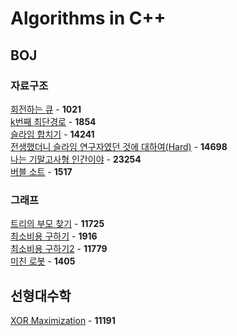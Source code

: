 # Algorithms in C++

## BOJ
### 자료구조
[회전하는 큐](https://github.com/wayandway/algorithms-cpp/blob/master/Data-Structures/1021.cpp) - **1021** <br>
[k번째 최단경로](https://github.com/wayandway/algorithms-cpp/blob/master/Data-Structures/1854.cpp) - **1854** <br>
[슬라임 합치기](https://github.com/wayandway/algorithms-cpp/blob/master/Data-Structures/14241.cpp) - **14241** <br>
[전생했더니 슬라임 연구자였던 것에 대하여(Hard)](https://github.com/wayandway/algorithms-cpp/blob/master/Data-Structures/14698.cpp) - **14698** <br>
[나는 기말고사형 인간이야](https://github.com/wayandway/algorithms-cpp/blob/master/Data-Structures/23254.cpp) - **23254** <br>
[버블 소트](https://github.com/wayandway/algorithms-cpp/blob/master/Data-Structures/1517.cpp) - **1517** <br>

### 그래프
[트리의 부모 찾기](https://github.com/wayandway/algorithms-cpp/blob/master/Graph/11725.cpp) - **11725** <br>
[최소비용 구하기](https://github.com/wayandway/algorithms-cpp/blob/master/Graph/1916.cpp) - **1916** <br>
[최소비용 구하기2](https://github.com/wayandway/algorithms-cpp/blob/master/Graph/11779.cpp) - **11779** <br>
[미친 로봇](https://github.com/wayandway/algorithms-cpp/blob/master/Graph/1405.cpp) - **1405** <br>

## 선형대수학
[XOR Maximization](https://github.com/wayandway/algorithms-cpp/blob/master/Linear-Algebra.11191cpp) - **11191** <br>


